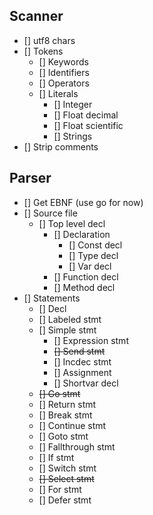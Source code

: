 
## Scanner

- [] utf8 chars
- [] Tokens
    * [] Keywords
    * [] Identifiers
    * [] Operators
    * [] Literals
        + [] Integer
        + [] Float decimal
        + [] Float scientific
        + [] Strings
- [] Strip comments

## Parser

- [] Get EBNF (use go for now)
- [] Source file
    - [] Top level decl
        - [] Declaration
            - [] Const decl
            - [] Type decl
            - [] Var decl
        - [] Function decl
        - [] Method decl
- [] Statements
    - [] Decl
    - [] Labeled stmt
    - [] Simple stmt
        - [] Expression stmt
        - ~~[] Send stmt~~
        - [] Incdec stmt
        - [] Assignment 
        - [] Shortvar decl
    - ~~[] Go stmt~~
    - [] Return stmt
    - [] Break stmt
    - [] Continue stmt
    - [] Goto stmt
    - [] Fallthrough stmt
    - [] If stmt
    - [] Switch stmt
    - ~~[] Select stmt~~
    - [] For stmt
    - [] Defer stmt
